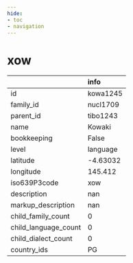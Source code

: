 ```yaml
---
hide:
- toc
- navigation
---
```

# xow
|                      | info     |
|:---------------------|:---------|
| id                   | kowa1245 |
| family_id            | nucl1709 |
| parent_id            | tibo1243 |
| name                 | Kowaki   |
| bookkeeping          | False    |
| level                | language |
| latitude             | -4.63032 |
| longitude            | 145.412  |
| iso639P3code         | xow      |
| description          | nan      |
| markup_description   | nan      |
| child_family_count   | 0        |
| child_language_count | 0        |
| child_dialect_count  | 0        |
| country_ids          | PG       |